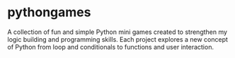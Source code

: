 # pythongames
A collection of fun and simple Python mini games created to strengthen my logic building and programming skills. Each project explores a new concept of Python from loop and conditionals to functions and user interaction.

